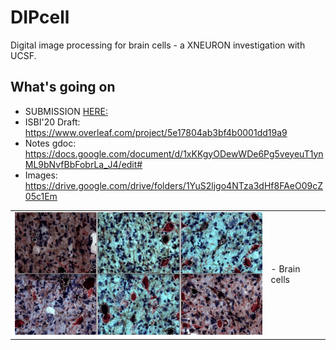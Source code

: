 DIPcell
=======

Digital image processing for brain cells - a XNEURON investigation with UCSF.

What's going on
---------------

-	SUBMISSION [HERE:](ISBI20_0803_MS.pdf)
-	ISBI'20 Draft: https://www.overleaf.com/project/5e17804ab3bf4b0001dd19a9
-	Notes gdoc: https://docs.google.com/document/d/1xKKgyODewWDe6Pg5veyeuT1ynML9bNvfBbFobrLa_J4/edit#
-	Images: https://drive.google.com/drive/folders/1YuS2ljgo4NTza3dHf8FAeO09cZ05c1Em

<table border="0">
 <tr>
    <td><img src="https://github.com/dani-lbnl/dipcell/blob/master/isbi2020_lea.jpg" width="400">
    </td>
    <td>
     <p>
      - Brain cells
      </td>
 </tr>
</table>
